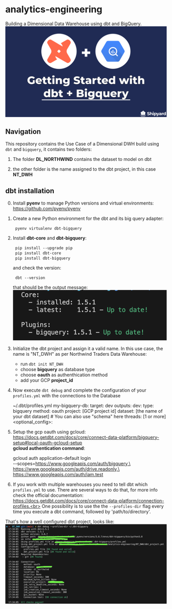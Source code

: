 # analytics-engineering 
Building a Dimensional Data Warehouse using dbt and BigQuery.<br>
![Alt text](/png/dbt-Core-Bigquery-Blog-Image.png)


## Navigation


This repository contains the Use Case of a Dimensional DWH build using `dbt` and `bigquery`, it contains two folders: <br> 

1. The folder __DL_NORTHWIND__ contains the dataset to model on dbt

2. the other folder is the name assigned to the dbt project, in this case __NT_DWH__


## dbt installation


0. Install __pyenv__ to manage Python versions and virtual environments: https://github.com/pyenv/pyenv 

1. Create a new Python environment for the dbt and its big query adapter:<br> 

        pyenv virtualenv dbt-bigquery

2. Install __dbt-core__ and __dbt-bigquery__:<br>

        pip install --upgrade pip
        pip install dbt-core
        pip install dbt-bigquery
    
    and check the version:<br>

        dbt --version

    that should be the output message:<br>
    ![Alt text](  /png/dbt%20version.png)


4. Initialize the dbt project and assign it a valid name. In this use case, the name is "NT_DWH" as per Northwind Traders Data Warehouse:<br>

    - run `dbt init NT_DWH`
    - choose __bigquery__ as database type
    - choose __oauth__ as authenthication method
    - add your GCP __project_id__

5. Now execute `dbt debug` and complete the configuration of your `profiles.yml` with the connections to the Database   

    ~/.dbt/profiles.yml
    my-bigquery-db:
        target: dev
        outputs:
            dev:
            type: bigquery
            method: oauth
            project: [GCP project id]
            dataset: [the name of your dbt dataset] # You can also use "schema" here
            threads: [1 or more]
            <optional_config>: <value>


6. Setup the gcp oauth using gcloud: https://docs.getdbt.com/docs/core/connect-data-platform/bigquery-setup#local-oauth-gcloud-setup <br>
__gcloud authentication command__:

    gcloud auth application-default login \
    --scopes=https://www.googleapis.com/auth/bigquery,\
    https://www.googleapis.com/auth/drive.readonly,\
    https://www.googleapis.com/auth/iam.test


7. If you work with multiple warehouses you need to tell dbt which `profiles.yml` to use. There are several ways to do that, for more info check the official documentation: https://docs.getdbt.com/docs/core/connect-data-platform/connection-profiles.<br>
One possibility is to use the the `--profiles-dir` flag every time you execute a dbt command, followed by 'path/to/directory'.<br>

That's how a well configured dbt project, looks like:
![Alt text](/png/dbt%20debug.png)

